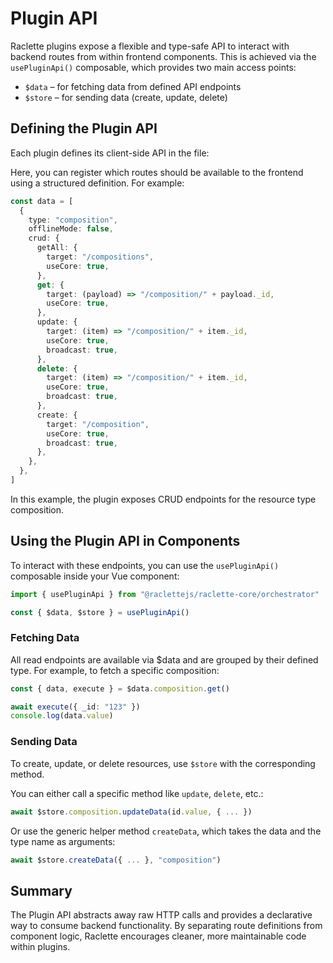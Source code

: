 # Plugin API

Raclette plugins expose a flexible and type-safe API to interact with backend routes from within frontend components. This is achieved via the `usePluginApi()` composable, which provides two main access points:

- `$data` – for fetching data from defined API endpoints
- `$store` – for sending data (create, update, delete)

## Defining the Plugin API

Each plugin defines its client-side API in the file:

Here, you can register which routes should be available to the frontend using a structured definition. For example:

```ts
const data = [
  {
    type: "composition",
    offlineMode: false,
    crud: {
      getAll: {
        target: "/compositions",
        useCore: true,
      },
      get: {
        target: (payload) => "/composition/" + payload._id,
        useCore: true,
      },
      update: {
        target: (item) => "/composition/" + item._id,
        useCore: true,
        broadcast: true,
      },
      delete: {
        target: (item) => "/composition/" + item._id,
        useCore: true,
        broadcast: true,
      },
      create: {
        target: "/composition",
        useCore: true,
        broadcast: true,
      },
    },
  },
]
```

In this example, the plugin exposes CRUD endpoints for the resource type composition.

## Using the Plugin API in Components

To interact with these endpoints, you can use the `usePluginApi()` composable inside your Vue component:

```typescript
import { usePluginApi } from "@raclettejs/raclette-core/orchestrator"

const { $data, $store } = usePluginApi()
```

### Fetching Data

All read endpoints are available via $data and are grouped by their defined type. For example, to fetch a specific composition:

```typescript
const { data, execute } = $data.composition.get()

await execute({ _id: "123" })
console.log(data.value)
```

### Sending Data

To create, update, or delete resources, use `$store` with the corresponding method.

You can either call a specific method like `update`, `delete`, etc.:

```typescript
await $store.composition.updateData(id.value, { ... })
```

Or use the generic helper method `createData`, which takes the data and the type name as arguments:

```typescript
await $store.createData({ ... }, "composition")
```

## Summary

The Plugin API abstracts away raw HTTP calls and provides a declarative way to consume backend functionality. By separating route definitions from component logic, Raclette encourages cleaner, more maintainable code within plugins.